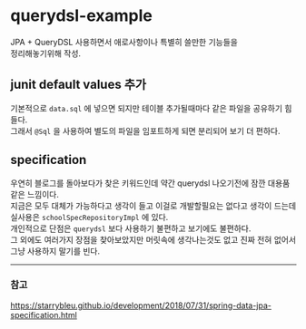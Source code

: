 # querydsl-example

JPA + QueryDSL 사용하면서 애로사항이나 특별히 쓸만한 기능들을  
정리해놓기위해 작성.

## junit default values 추가 

기본적으로 `data.sql` 에 넣으면 되지만 테이블 추가될때마다 같은 파일을 공유하기 힘들다.  
그래서 `@Sql` 을 사용하여 별도의 파일을 임포트하게 되면 분리되어 보기 더 편하다.  

## specification

우연히 블로그를 돌아보다가 찾은 키워드인데 약간 querydsl 나오기전에 잠깐 대용품같은 느낌이다.  
지금은 모두 대체가 가능하다고 생각이 들고 이걸로 개발할필요는 없다고 생각이 드는데  
실사용은 `schoolSpecRepositoryImpl` 에 있다.  
개인적으로 단점은 `querydsl` 보다 사용하기 불편하고 보기에도 불편하다.  
그 외에도 여러가지 장점을 찾아보았지만 머릿속에 생각나는것도 없고 진짜 전혀 없어서 그냥 사용하지 말기를 빈다.  

---

### 참고 

https://starrybleu.github.io/development/2018/07/31/spring-data-jpa-specification.html